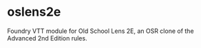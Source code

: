 # oslens2e
Foundry VTT module for Old School Lens 2E, an OSR clone of the Advanced 2nd Edition rules.
